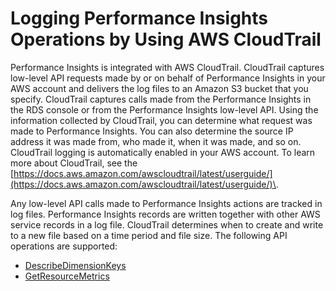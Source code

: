 # Logging Performance Insights Operations by Using AWS CloudTrail<a name="USER_PerfInsights.CloudTrail"></a>

Performance Insights is integrated with AWS CloudTrail\. CloudTrail captures low\-level API requests made by or on behalf of Performance Insights in your AWS account and delivers the log files to an Amazon S3 bucket that you specify\. CloudTrail captures calls made from the Performance Insights in the RDS console or from the Performance Insights low\-level API\. Using the information collected by CloudTrail, you can determine what request was made to Performance Insights\. You can also determine the source IP address it was made from, who made it, when it was made, and so on\. CloudTrail logging is automatically enabled in your AWS account\. To learn more about CloudTrail, see the [https://docs.aws.amazon.com/awscloudtrail/latest/userguide/](https://docs.aws.amazon.com/awscloudtrail/latest/userguide/)\.

Any low\-level API calls made to Performance Insights actions are tracked in log files\. Performance Insights records are written together with other AWS service records in a log file\. CloudTrail determines when to create and write to a new file based on a time period and file size\. The following API operations are supported:
+ [DescribeDimensionKeys](https://docs.aws.amazon.com/performance-insights/latest/APIReference/API_DescribeDimensionKeys.html)
+ [GetResourceMetrics](https://docs.aws.amazon.com/performance-insights/latest/APIReference/API_GetResourceMetrics.html)